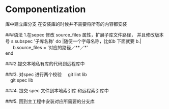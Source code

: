 # Componentization
   库中建立库分支  在安装库的时候并不需要将所有的内容都安装 
   
   
   ###语法  1.在sepec 修改 source_files 属性，扩展子库文件路径，  并且修改版本号
   s.subspec '子库名称' do |随便一个字母名称，比如b 下面就要 b.|     </br>
   &nbsp;  &nbsp; &nbsp;  b.source_files = ‘对应的路径／**／*'  <br>
   end
   
   
   ###2.提交本地私有库的代码到远程库中
   
   ###3. 对spec 进行两个校验
     &nbsp;&nbsp;&nbsp;  git lint lib  </br>
     &nbsp;&nbsp;&nbsp;  git spec lib

###4. 提交 spec 文件到本地索引库 和远程索引库中

###5. 回到主工程中安装对应所需要的分支库

